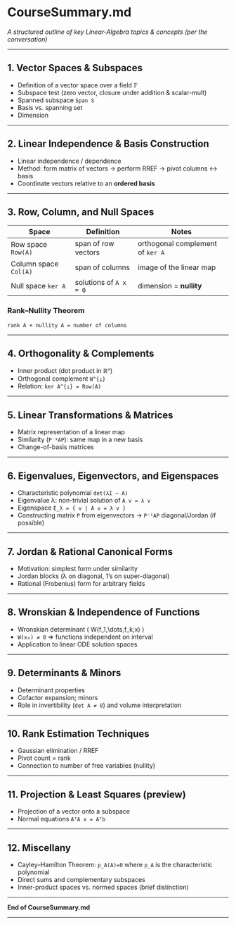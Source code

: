 # CourseSummary.md  
*A structured outline of key Linear-Algebra topics & concepts (per the conversation)*  

---

## 1. Vector Spaces & Subspaces
- Definition of a vector space over a field 𝔽  
- Subspace test (zero vector, closure under addition & scalar-mult)  
- Spanned subspace `Span S`  
- Basis vs. spanning set  
- Dimension

---

## 2. Linear Independence & Basis Construction
- Linear independence / dependence  
- Method: form matrix of vectors → perform RREF → pivot columns ↔ basis  
- Coordinate vectors relative to an **ordered basis**

---

## 3. Row, Column, and Null Spaces
| Space | Definition | Notes |
|-------|------------|-------|
| Row space `Row(A)` | span of row vectors | orthogonal complement of `ker A` |
| Column space `Col(A)` | span of columns | image of the linear map |
| Null space `ker A` | solutions of `A x = 0` | dimension = **nullity** |

### Rank–Nullity Theorem  
`rank A + nullity A = number of columns`

---

## 4. Orthogonality & Complements
- Inner product (dot product in ℝⁿ)  
- Orthogonal complement `W^{⊥}`  
- Relation: `ker A^{⊥} = Row(A)`

---

## 5. Linear Transformations & Matrices
- Matrix representation of a linear map  
- Similarity (`P⁻¹AP`): same map in a new basis  
- Change-of-basis matrices

---

## 6. Eigenvalues, Eigenvectors, and Eigenspaces
- Characteristic polynomial `det(λI − A)`  
- Eigenvalue λ: non-trivial solution of `A v = λ v`  
- Eigenspace `E_λ = { v | A v = λ v }`  
- Constructing matrix `P` from eigenvectors → `P⁻¹AP` diagonal/Jordan (if possible)

---

## 7. Jordan & Rational Canonical Forms
- Motivation: simplest form under similarity  
- Jordan blocks (λ on diagonal, 1’s on super-diagonal)  
- Rational (Frobenius) form for arbitrary fields

---

## 8. Wronskian & Independence of Functions
- Wronskian determinant \( W(f_1,\dots,f_k;x) \)  
- `W(x₀) ≠ 0` ⇒ functions independent on interval  
- Application to linear ODE solution spaces

---

## 9. Determinants & Minors
- Determinant properties  
- Cofactor expansion; minors  
- Role in invertibility (`det A ≠ 0`) and volume interpretation

---

## 10. Rank Estimation Techniques
- Gaussian elimination / RREF  
- Pivot count = rank  
- Connection to number of free variables (nullity)

---

## 11. Projection & Least Squares (preview)
- Projection of a vector onto a subspace  
- Normal equations `AᵀA x = Aᵀb`

---

## 12. Miscellany
- Cayley–Hamilton Theorem: `p_A(A)=0` where `p_A` is the characteristic polynomial  
- Direct sums and complementary subspaces  
- Inner-product spaces vs. normed spaces (brief distinction)

---

**End of CourseSummary.md**
****
